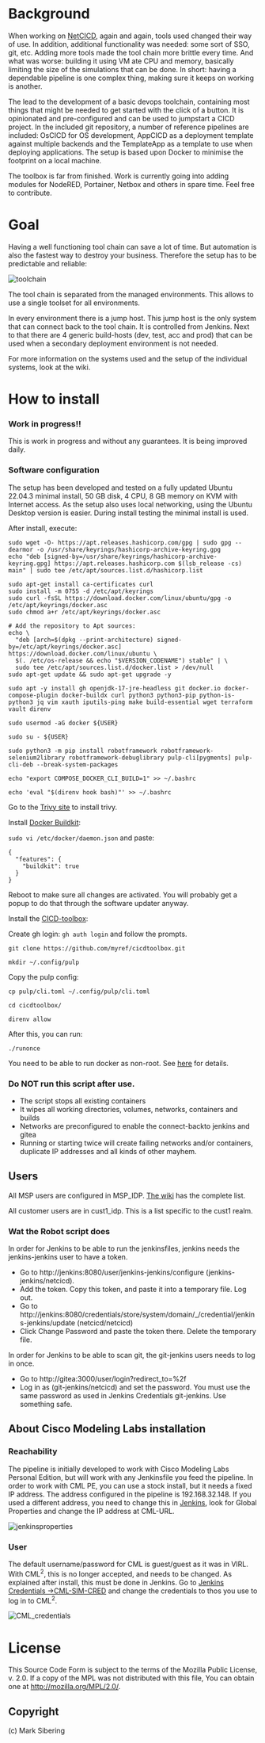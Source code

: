 # Background
When working on [NetCICD](https://github.com/Devoteam/NetCICD), again and again, tools used changed their way of use. In addition, additional functionality was needed: some sort of SSO, git, etc. Adding more tools made the tool chain more brittle every time. And what was worse: building it using VM ate CPU and memory, basically limiting the size of the simulations that can be done. In short: having a dependable pipeline is one complex thing, making sure it keeps on working is another.

The lead to the development of a basic devops toolchain, containing most things that might be needed to get started with the click of a button. It is opinionated and pre-configured and can be used to jumpstart a CICD project. In the included git repository, a number of reference pipelines are included: OsCICD for OS development, AppCICD as a deployment template against multiple backends and the TemplateApp as a template to use when deploying applications. The setup is based upon Docker to minimise the footprint on a local machine. 

The toolbox is far from finished. Work is currently going into adding modules for NodeRED, Portainer, Netbox and others in spare time. Feel free to contribute.

# Goal
Having a well functioning tool chain can save a lot of time. But automation is also the fastest way to destroy your business. Therefore the setup has to be  predictable and reliable:

![toolchain](toolchain.png)

The tool chain is separated from the managed environments. This allows to use a single toolset for all environments. 

In every environment there is a jump host. This jump host is the only system that can connect back to the tool chain. It is controlled from Jenkins. Next to that there are 4 generic build-hosts (dev, test, acc and prod) that can be used when a secondary deployment environment is not needed.

For more information on the systems used and the setup of the individual systems, look at the wiki.

# How to install

### Work in progress!!
This is work in progress and without any guarantees. It is being improved daily.
### Software configuration

The setup has been developed and tested on a fully updated Ubuntu 22.04.3 minimal install, 50 GB disk, 4 CPU, 8 GB memory on KVM with Internet access. As the setup also uses local networking, using the Ubuntu Desktop version is easier. During install testing the minimal install is used. 

After install, execute:

```
sudo wget -O- https://apt.releases.hashicorp.com/gpg | sudo gpg --dearmor -o /usr/share/keyrings/hashicorp-archive-keyring.gpg
echo "deb [signed-by=/usr/share/keyrings/hashicorp-archive-keyring.gpg] https://apt.releases.hashicorp.com $(lsb_release -cs) main" | sudo tee /etc/apt/sources.list.d/hashicorp.list

sudo apt-get install ca-certificates curl
sudo install -m 0755 -d /etc/apt/keyrings
sudo curl -fsSL https://download.docker.com/linux/ubuntu/gpg -o /etc/apt/keyrings/docker.asc
sudo chmod a+r /etc/apt/keyrings/docker.asc

# Add the repository to Apt sources:
echo \
  "deb [arch=$(dpkg --print-architecture) signed-by=/etc/apt/keyrings/docker.asc] https://download.docker.com/linux/ubuntu \
  $(. /etc/os-release && echo "$VERSION_CODENAME") stable" | \
  sudo tee /etc/apt/sources.list.d/docker.list > /dev/null
sudo apt-get update && sudo apt-get upgrade -y

sudo apt -y install gh openjdk-17-jre-headless git docker.io docker-compose-plugin docker-buildx curl python3 python3-pip python-is-python3 jq vim xauth iputils-ping make build-essential wget terraform vault direnv
```

```sudo usermod -aG docker ${USER}```

```sudo su - ${USER}```

```sudo python3 -m pip install robotframework robotframework-selenium2library robotframework-debuglibrary pulp-cli[pygments] pulp-cli-deb --break-system-packages```

```echo "export COMPOSE_DOCKER_CLI_BUILD=1" >> ~/.bashrc```

``` echo 'eval "$(direnv hook bash)"' >> ~/.bashrc ```

Go to the [Trivy site](https://aquasecurity.github.io/trivy/v0.31.3/getting-started/installation/) to install trivy.

Install [Docker Buildkit](https://docs.docker.com/build/buildkit/#getting-started):

```sudo vi /etc/docker/daemon.json``` and paste:

```
{
  "features": {
    "buildkit": true
  }
} 
```

Reboot to make sure all changes are activated. You will probably get a popup to do that through the software updater anyway.

Install the [CICD-toolbox](https://github.com/myref/cicdtoolbox):

Create gh login: ```gh auth login``` and follow the prompts.

```git clone https://github.com/myref/cicdtoolbox.git```

```
mkdir ~/.config/pulp
```

Copy the pulp config:

```cp pulp/cli.toml ~/.config/pulp/cli.toml```

```cd cicdtoolbox/```

```direnv allow```

After this, you can run:

```./runonce ```

You need to be able to run docker as non-root. See [here](https://docs.docker.com/engine/install/linux-postinstall/) for details.

### Do NOT run this script after use.
* The script stops all existing containers
* It wipes all working directories, volumes, networks, containers and builds
* Networks are preconfigured to enable the connect-backto jenkins and gitea
* Running or starting twice will create failing networks and/or containers, duplicate IP addresses and all kinds of other mayhem.


## Users ##
All MSP users are configured in MSP_IDP. [The wiki](https://github.com/Devoteam/CICD-toolbox/wiki/Users-and-passwords) has the complete list.

All customer users are in cust1_idp. This is a list specific to the cust1 realm.

### Wat the Robot script does ###
In order for Jenkins to be able to run the jenkinsfiles, jenkins needs the jenkins-jenkins user to have a token.

* Go to http://jenkins:8080/user/jenkins-jenkins/configure (jenkins-jenkins/netcicd). 
* Add the token. Copy this token, and paste it into a temporary file. Log out.
* Go to http://jenkins:8080/credentials/store/system/domain/_/credential/jenkins-jenkins/update (netcicd/netcicd)
* Click Change Password and paste the token there. Delete the temporary file.

In order for Jenkins to be able to scan git, the git-jenkins users needs to log in once.

* Go to http://gitea:3000/user/login?redirect_to=%2f
* Log in as (git-jenkins/netcicd) and set the password. You must use the same password as used in Jenkins Credentials git-jenkins. Use something safe.

## About Cisco Modeling Labs installation ##
### Reachability ###
The pipeline is initially developed to work with Cisco Modeling Labs Personal Edition, but will work with any Jenkinsfile you feed the pipeline. In order to work with CML PE, you can use a stock install, but it needs a fixed IP address. The address configured in the pipeline is 192.168.32.148. If you used a different address, you need to change this in [Jenkins](http://jenkins:8080/configure), look for Global Properties and change the IP address at CML-URL.

![jenkinsproperties](jenkinsproperties.png)

### User ###
The default username/password for CML is guest/guest as it was in VIRL. With CML<sup>2</sup>, this is no longer accepted, and needs to be changed. As explained after install, this must be done in Jenkins. Go to [Jenkins Credentials ->CML-SIM-CRED](http://jenkins:8080/credentials/store/system/domain/_/credential/CML-SIM-CRED/update) and change the credentials to thos you use to log in to CML<sup>2</sup>.

![CML_credentials](CML_credentials.png)

# License #
This Source Code Form is subject to the terms of the Mozilla Public License, v. 2.0. If a copy of the MPL was not distributed with this file, You can obtain one at http://mozilla.org/MPL/2.0/.
## Copyright ##
(c) Mark Sibering

